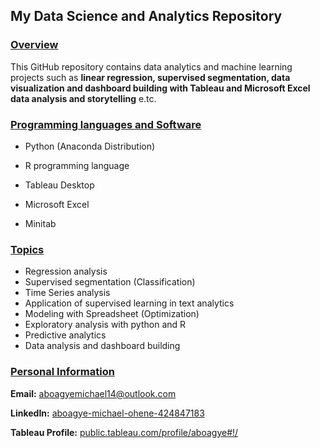 <h2>My Data Science and Analytics Repository</h2>



<h3><u>Overview</u></h3>

This GitHub repository contains data analytics and machine learning projects such as **linear regression, supervised segmentation, data visualization and dashboard building with Tableau and Microsoft Excel data analysis and storytelling** e.tc.



<h3><u>Programming languages and Software</u></h3>

* Python (Anaconda Distribution)

* R programming language

* Tableau Desktop

* Microsoft Excel

* Minitab

  

<h3><u>Topics</u></h3>

* Regression analysis
* Supervised segmentation (Classification)
* Time Series analysis
* Application of supervised learning in text analytics
* Modeling with Spreadsheet (Optimization)
* Exploratory analysis with python and R
* Predictive analytics
* Data analysis and dashboard building



<h3><u>Personal Information</u></h3>

**Email:** aboagyemichael14@outlook.com

**LinkedIn:** [aboagye-michael-ohene-424847183](https://www.linkedin.com/in/aboagye-michael-ohene-424847183)

**Tableau Profile:** [public.tableau.com/profile/aboagye#!/](https://public.tableau.com/profile/aboagye#!/)



